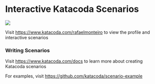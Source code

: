 # Interactive Katacoda Scenarios

[![](http://shields.katacoda.com/katacoda/rafaelmonteiro/count.svg)](https://www.katacoda.com/rafaelmonteiro "Get your profile on Katacoda.com")

Visit https://www.katacoda.com/rafaelmonteiro to view the profile and interactive scenarios

### Writing Scenarios
Visit https://www.katacoda.com/docs to learn more about creating Katacoda scenarios

For examples, visit https://github.com/katacoda/scenario-example
